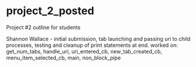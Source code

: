 # project_2_posted
Project #2 outline for students

Shannon Wallace - initial submission, tab launching and passing uri to child processes, testing and cleanup of print statements at end. 
worked on: get_num_tabs, handle_uri, uri_entered_cb, new_tab_created_cb, menu_item_selected_cb, main, non_block_pipe
